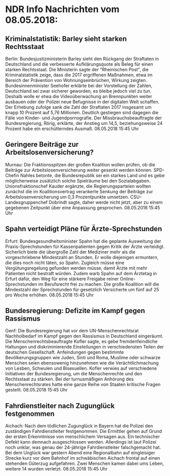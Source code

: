 # NDR Info Nachrichten vom 08.05.2018:


## Kriminalstatistik: Barley sieht starken Rechtsstaat
Berlin:	Bundesjustizministerin Barley sieht den Rückgang der Straftaten in Deutschland und die verbesserte Aufklärungsquote als Beleg für einen starken Rechtsstaat. Die Ministerin sagte der "Rheinischen Post", die Kriminalstatistik zeige, dass die 2017 ergriffenen Maßnahmen, etwa im Bereich der Prävention von Wohnungseinbrüchen, Wirkung zeigten. Bundesinnenminister Seehofer erklärte bei der Vorstellung der Zahlen, Deutschland sei zwar sicherer geworden, es bleibe jedoch viel zu tun. Deshalb wolle er etwa die Videoüberwachung an Brennpunkten weiter ausbauen oder der Polizei neue Befugnisse in der digitalen Welt schaffen. Der Erhebung zufolge sank die Zahl der Straftaten 2017 insgesamt um knapp 10 Prozent auf 5,76 Millionen. Deutlich gestiegen sind dagegen die Fälle von Kinder- und Jugendpornografie. Der Missbrauchsbeauftragte der Bundesregierung, Rörig, erklärte, der Anstieg um 14,5, beziehungsweise 24 Prozent habe ein erschütterndes Ausmaß. 08.05.2018 15:45 Uhr 

## Geringere Beiträge zur Arbeitslosenversicherung?
Murnau: Die Fraktionsspitzen der großen Koalition wollen prüfen, ob die Beiträge zur Arbeitslosenversicherung weiter gesenkt werden können. SPD-Chefin Nahles betonte, die Bundesrepublik sei ein starkes Land und es gebe möglicherweise zusätzlich solche Spielräume bei den Sozialabgaben. Unionsfraktionschef Kauder ergänzte, die Regierungsparteien wollten zunächst die im Koalitionsvertrag verankerte Senkung der Beiträge zur Arbeitslosenversicherung um 0,3 Prozentpunkte umsetzen. CSU-Landesgruppenchef Dobrindt sagte, daher werde nicht jetzt, aber zu einem gegebenen Zeitpunkt über eine Anpassung gesprochen. 08.05.2018 15:45 Uhr 

## Spahn verteidigt Pläne für Ärzte-Sprechstunden
Erfurt: Bundesgesundheitsminister Spahn hat die geplante Ausweitung der Praxis-Sprechstunden für Kassenpatienten gegen Kritik der Ärzte verteidigt. Sicherlich biete die übergroße Zahl der Mediziner mehr als die vorgeschriebene Mindestzahl an Stunden. Er wolle diejenigen ermuntern, die dies noch nicht täten, so Spahn. Zugleich müsse eine Vergütungsregelung gefunden werden müsse, damit Ärzte mit mehr Patienten nicht bestraft würden. Zudem warb Spahn auf dem Ärztetag in Erfurt dafür, den Weg für eine stärkere Freigabe reiner Online-Sprechstunden im Berufsrecht frei zu machen. Die große Koalition will die Mindestzahl der Sprechstunden für gesetzlich Versicherte um fünf auf 25 pro Woche erhöhen. 08.05.2018 15:45 Uhr 

## Bundesregierung: Defizite im Kampf gegen Rassismus
Genf: Die Bundesregierung hat vor dem UN-Menschenrechtsrat Nachholbedarf im Kampf gegen den Rassismus in Deutschland eingeräumt. Die Menschenrechtsbeauftragte Kofler sagte, es gebe fremdenfeindliche Haltungen und diskriminierende Einstellungen in verschiedensten Teilen der deutschen Gesellschaft. Anfeindungen gegen bestimmte Bevölkerungsgruppen wie Juden, Sinti und Roma, Muslime oder schwarze Menschen seien ebensowenig hinzunehmen wie die Verächtlichmachung von Lesben, Schwulen und Bisexuellen. Kofler verwies auf verschiedene Initiativen der Bundesregierung, um die Menschenrechte und den Rechtsstaat zu stärken. Bei der turnusmäßigen Anhörung des Menschenrechtsrates hatte eine ganze Reihe von Staaten kritische Fragen gestellt. 08.05.2018 15:45 Uhr 

## Fahrdienstleiter nach Zugunglück festgenommen
Aichach:	Nach dem tödlichen Zugunglück in Bayern hat die Polizei den zuständigen Fahrdienstleiter festgenommen. Die Ermittler gehen auf Grund der ersten Erkenntnisse von menschlichem Versagen aus. Ein technischer Defekt kann demnach ausgeschlossen werden. Allerdings ist laut Polizei noch unklar, was genau der 24-jährige Fahrdienstleiter falschgemacht hat. Bei dem Unglück war gestern Abend eine Regionalbahn auf eingleisiger Strecke kurz vor dem Bahnhof im schwäbischen Aichach frontal auf einen stehenden Güterzug aufgefahren. Zwei Menschen kamen dabei ums Leben, weitere 14 wurden verletzt. 08.05.2018 15:45 Uhr 
